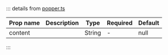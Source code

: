 ::: details from [popper.ts](https://github.com/vue-leaflet/vue-leaflet/blob/master/src/functions/popper.ts)

| Prop name | Description | Type   | Required | Default |
| --------- | ----------- | ------ | -------- | ------- |
| content   |             | String | -        | null    |
:::

<!--@include: ./component-props.md-->
